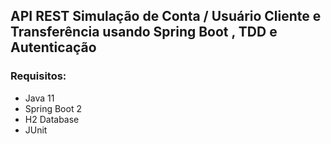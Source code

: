 
## API REST Simulação de Conta / Usuário Cliente e Transferência usando Spring Boot , TDD e Autenticação

### Requisitos:

- Java 11
- Spring Boot 2
- H2 Database
- JUnit
